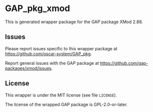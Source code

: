 # GAP_pkg_xmod

This is generated wrapper package for the GAP package XMod 2.88.

## Issues

Please report issues specific to this wrapper package at <https://github.com/oscar-system/GAP_pkg>.

Report general issues with the GAP package at <https://github.com/gap-packages/xmod/issues>.

## License

This wrapper is under the MIT license (see file `LICENSE`).

The license of the wrapped GAP package is GPL-2.0-or-later.
